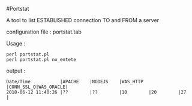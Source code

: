 #Portstat

A tool to list ESTABLISHED connection TO and FROM a server

configuration file : portstat.tab

Usage :

```
perl portstat.pl
perl portstat.pl no_entete
```

output :

```
Date/Time           |APACHE    |NODEJS    |WAS_HTTP  |CONN_SSL_O|WAS_ORACLE|
2018-06-12 11:40:26 |??        |??        |10        |20        |27        |
```




